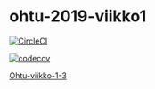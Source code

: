 # ohtu-2019-viikko1

[![CircleCI](https://circleci.com/gh/saarasat/ohtu-2019-viikko1.svg?style=svg)](https://circleci.com/gh/saarasat/ohtu-2019-viikko1)

[![codecov](https://codecov.io/gh/saarasat/ohtu-2019-viikko1/branch/master/graph/badge.svg)](https://codecov.io/gh/saarasat/ohtu-2019-viikko1)

[Ohtu-viikko-1-3](https://github.com/saarasat/ohtu-2019-viikko-1-3)
